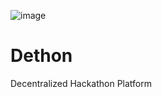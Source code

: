 ![image](https://github.com/Lee-WonJun/Dethon/assets/10369528/6288244d-aefc-4e3e-9c74-d8a719dfaebe)

# Dethon
Decentralized Hackathon Platform
